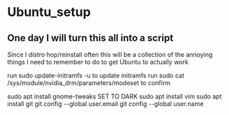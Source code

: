 # Ubuntu_setup
## One day I will turn this all into a script
Since I distro hop/reinstall often this will be a collection of the annoying things I need to remember to do to get Ubuntu to actually work


run sudo update-initramfs -u to update initramfs
run sudo cat /sys/module/nvidia_drm/parameters/modeset to confirm


sudo apt install gnome-tweaks		SET TO DARK
sudo apt install vim
sudo apt install git
git config --global user.email
git config --global user.name
